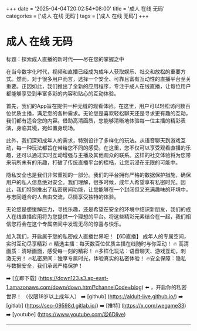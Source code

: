 +++
date = '2025-04-04T20:02:54+08:00'
title = '成人 在线 无码'
categories = ['成人 在线 无码']
tags = ['成人 在线 无码']
+++

# 成人 在线 无码

标题：探索成人直播的新时代——尽在您的掌握之中

在当今数字化时代，视频和直播已经成为成年人获取娱乐、社交和放松的重要方式。然而，对于很多用户而言，选择一个安全、可靠且富有互动性的直播平台至关重要。正因如此，我们推出了全新的应用程序，专注于成人在线直播，让每位用户都能够享受到丰富多彩的内容和贴心的互动体验。

首先，我们的App旨在提供一种无缝的观看体验。在这里，用户可以轻松访问数百位优质主播，满足您的各种需求。无论您是喜欢轻松聊天还是寻求更有趣的互动，我们都有适合您的内容。借助高清画质，您能够清晰地体验每一位主播的精彩表演，身临其境，宛如置身现场。

此外，我们深知成年人的需求，特别设计了多样化的玩法。从语音聊天到游戏互动，每一种玩法都旨在带给您不同的感受。在这里，您不仅可以享受观看直播的乐趣，还可以通过实时互动增强与主播及其他观众的联系。这样的社交体验将为您带来前所未有的乐趣，打破了传统直播平台的桎梏，让您沉浸在无限的可能中。

隐私安全也是我们非常重视的一部分。我们的平台拥有严格的数据保护措施，确保用户的私人信息绝对安全。我们理解，很多时候，成年人希望享有私密时光。因此，我们特别推出了私密房间功能，让您能够在一个封闭但又充满趣味的环境中，与志同道合的人自由交流，尽情享受独特的体验。

无论您是想缓解压力，寻找乐趣，还是希望在安全的环境中结识新朋友，我们的成人在线直播应用将为您提供一个理想的平台。将这些精彩元素结合在一起，我们相信您将会在这个专属空间中发现无尽的惊喜与快乐。

加入我们，开启属于您的私密成人直播世界吧！【6D直播】 
成年人的专属空间，实时互动尽享精彩
🔥 精选主播：每天数百位优质主播在线随时与你互动！ 
🔥 高清画质：清晰画面，感受每一刻的精彩！ 
🔥多样化玩法：语音聊天、游戏互动，刺激无穷！ 
🔥私密房间：独享专属时光，体验真实的私密体验！ 
🔥安全保障：隐私与数据安全，我们承诺严格保护！

➡️ [立即下载] (https://down123.s3.ap-east-1.amazonaws.com/down/down.html?channelCode=blog) ⬅️ ，开启你的私密世界！ 
（仅限18岁以上成年人） 
➡️ [github] (https://aldult-live.github.io/) 
➡️ [gitlab] (https://seo-09598d.gitlab.io/) 
➡️ [推特] (https://x.com/wegame33) 
➡️ [youtube] (https://www.youtube.com/@6Dlive)

---
